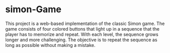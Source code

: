 # simon-Game
This project is a web-based implementation of the classic Simon game. The game consists of four colored buttons that light up in a sequence that the player has to memorize and repeat. With each level, the sequence grows longer and more challenging. The objective is to repeat the sequence as long as possible without making a mistake.
